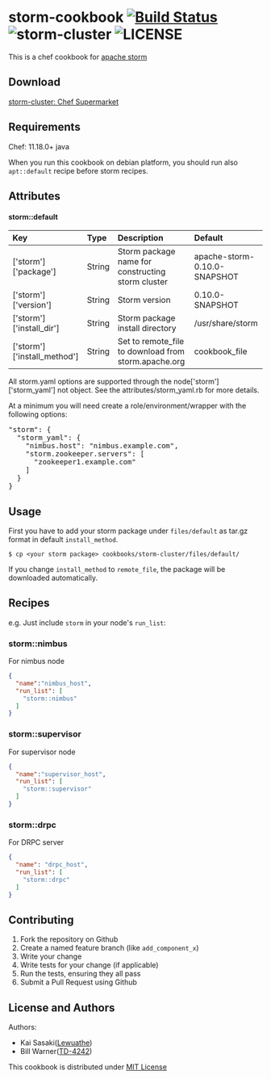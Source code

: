 storm-cookbook [![Build Status](https://travis-ci.org/Lewuathe/storm-cookbook.svg?branch=master)](https://travis-ci.org/Lewuathe/storm-cookbook) ![storm-cluster](https://img.shields.io/cookbook/v/storm-cluster.svg) ![LICENSE](https://img.shields.io/badge/license-MIT-blue.svg)
==============

This is a chef cookbook for [apache storm](http://storm.apache.org/)

Download
----------
[storm-cluster: Chef Supermarket](https://supermarket.chef.io/cookbooks/storm-cluster)

Requirements
------------
Chef: 11.18.0+
java

When you run this cookbook on debian platform, you should run also `apt::default`  recipe before storm recipes.

Attributes
----------

#### storm::default

|Key|Type|Description|Default|
|:---|:---|:---|:---|
|['storm']['package']|String|Storm package name for constructing storm cluster|apache-storm-0.10.0-SNAPSHOT|
|['storm']['version']|String|Storm version|0.10.0-SNAPSHOT|
|['storm']['install_dir']|String|Storm package install directory|/usr/share/storm|
|['storm']['install_method']|String|Set to remote_file to download from storm.apache.org|cookbook_file|


All storm.yaml options are supported through the node['storm']['storm_yaml'] not object.  See the attributes/storm_yaml.rb for more details.

At a minimum you will need create a role/environment/wrapper with the following options:

<pre>
"storm": {
  "storm_yaml": {
    "nimbus.host": "nimbus.example.com",
    "storm.zookeeper.servers": [
      "zookeeper1.example.com"
    ]
  }
}
</pre>

Usage
-----
First you have to add your storm package under `files/default` as tar.gz format in default `install_method`.

```
$ cp <your storm package> cookbooks/storm-cluster/files/default/
```

If you change `install_method` to `remote_file`, the package will be downloaded automatically.

## Recipes

e.g.
Just include `storm` in your node's `run_list`:

### storm::nimbus
For nimbus node
```json
{
  "name":"nimbus_host",
  "run_list": [
    "storm::nimbus"
  ]
}
```

### storm::supervisor
For supervisor node
```json
{
  "name":"supervisor_host",
  "run_list": [
    "storm::supervisor"
  ]
}
```

### storm::drpc
For DRPC server
```json
{
  "name": "drpc_host",
  "run_list": [
    "storm::drpc"
  ]
}
```

Contributing
------------

1. Fork the repository on Github
2. Create a named feature branch (like `add_component_x`)
3. Write your change
4. Write tests for your change (if applicable)
5. Run the tests, ensuring they all pass
6. Submit a Pull Request using Github

License and Authors
-------------------
Authors:
* Kai Sasaki([Lewuathe](https://github.com/Lewuathe))
* Bill Warner([TD-4242](https://github.com/TD-4242))


This cookbook is distributed under [MIT License](http://opensource.org/licenses/MIT)
